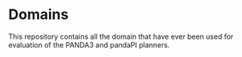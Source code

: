 # Domains
This repository contains all the domain that have ever been used for evaluation of the PANDA3 and pandaPI planners.
